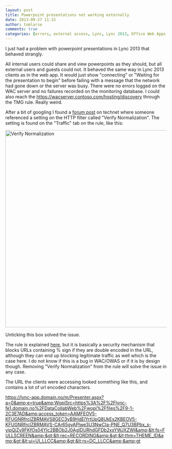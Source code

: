 ```yaml
---
layout: post
title: Powerpoint presentations not working externally
date: 2013-09-27 11:15
author: tomlarse
comments: true
categories: [errors, external access, Lync, Lync 2013, Office Web Apps Server, Powerpoint, Reverse Proxy, TMG, Unified Communications, WAC]
---
```

I just had a problem with powerpoint presentations in Lync 2013 that behaved strangly.

All internal users could share and view powerpoints as they should, but all external users and guests could not. It behaved the same way in Lync 2013 clients as in the web app. It would just show "connecting" or "Waiting for the presentation to begin" before failing with a message that the network had gone down or the server was busy. There were no errors logged on the WAC server and no failures recorded on the monitoring database. I could also reach the https://wacserver.contoso.com/hosting/discovery through the TMG rule. Really weird.

After a bit of googling I found a <a href="http://social.technet.microsoft.com/Forums/lync/en-US/ef6136ad-3115-44ef-8574-cdba76e2233d/remote-users-unable-to-view-power-point-presentations-on-lync-2013">forum post</a> on technet where someone referenced a setting on the HTTP filter called "Verify Normalization". The setting is found on the "Traffic" tab on the rule, like this:

 <img src="http://codesalot.files.wordpress.com/2013/09/capture.png" alt="Verify Normalization" width="512" height="614" class="alignleft size-full wp-image-516" />

Unticking this box solved the issue.

The rule is explained <a href="http://blogs.technet.com/b/isablog/archive/2006/05/02/427002.aspx">here</a>, but it is basically a security mechanism that blocks URLs containing % sign if they are double encoded in the URL, although they can end up blocking legitimate traffic as well which is the case here. I do not know if this is a bug in WAC/OWAS or if it is by design though. Removing "Verify Normalization" from the rule will solve the issue in any case. 

The URL the clients were accessing looked something like this, and contains a lot of url encoded characters.

https://lync-app.domain.no/m/Presenter.aspx?a=0&amp;e=true&amp;WopiSrc=https%3A%2F%2Flync-fe1.domain.no%2FDataCollabWeb%2Fwopi%2Ffiles%2F9-1-2C3E7AD&amp;access_token=AAMFEOV5-KFUGNRfrclZBRMAVS8GEC3yB9HdElYrtUpQ8UkEs2KBEOV5-KFUGNRfrclZBRMAVS-CAr65gyAPlwe3U3NwCIa-PNE_Q7U3BPbx_s-yipQjZy9FKfOs04YIc2BBOb2J0AgIDURhdGFDb2xsYWJXZWI&amp;&lt;fs=FULLSCREEN&amp;&gt;&lt;rec=RECORDING&amp;&gt;&lt;thm=THEME_ID&amp;&gt;&lt;ui=UI_LLCC&amp;&gt;&lt;rs=DC_LLCC&amp;&amp;gt 
